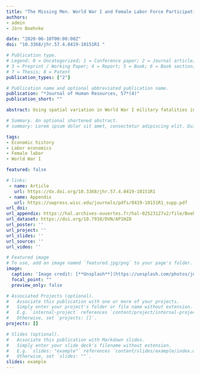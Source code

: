 ```yaml
---
title: "The Missing Men. World War I and Female Labor Force Participation"
authors:
- admin
- Jörn Boehnke

date: "2020-06-10T00:00:00Z"
doi: "10.3368/jhr.57.4.0419-10151R1 "

# Publication type.
# Legend: 0 = Uncategorized; 1 = Conference paper; 2 = Journal article;
# 3 = Preprint / Working Paper; 4 = Report; 5 = Book; 6 = Book section;
# 7 = Thesis; 8 = Patent
publication_types: ["2"]

# Publication name and optional abbreviated publication name.
publication: "*Journal of Human Resources, 57*(4)"
publication_short: ""

abstract: Using spatial variation in World War I military fatalities in France, we show that the scarcity of men due to the war generated an upward shift in female labor force participation that persisted throughout the interwar period. Available data suggest that increased female labor supply accounts for this result. In particular, deteriorated marriage market conditions for single women and negative income shocks to war widows induced many of these women to enter the labor force after the war. In contrast, demand factors such as substitution toward female labor to compensate for the scarcity of male labor were of second-order importance.

# Summary. An optional shortened abstract.
# summary: Lorem ipsum dolor sit amet, consectetur adipiscing elit. Duis posuere tellus ac convallis placerat. Proin tincidunt magna sed ex sollicitudin condimentum.

tags:
- Economic history
- Labor economics
- Female labor
- World War I

featured: false

# links:
 - name: Article
   url: https://dx.doi.org/10.3368/jhr.57.4.0419-10151R1
 - name: Appendix
   url: https://uwpress.wisc.edu/journals/pdfs/0419-10151R1_supp.pdf
url_doi: 
url_appendix: https://hal.archives-ouvertes.fr/hal-02523127v2/file/Boehnke%20and%20Gay%20%282020%29%20Online%20Appendix.pdf
url_dataset: https://doi.org/10.7910/DVN/AP1HZ8
url_poster: ''
url_project: ''
url_slides: ''
url_source: ''
url_video: ''

# Featured image
# To use, add an image named `featured.jpg/png` to your page's folder. 
image:
  caption: 'Image credit: [**Unsplash**](https://unsplash.com/photos/jdD8gXaTZsc)'
  focal_point: ""
  preview_only: false

# Associated Projects (optional).
#   Associate this publication with one or more of your projects.
#   Simply enter your project's folder or file name without extension.
#   E.g. `internal-project` references `content/project/internal-project/index.md`.
#   Otherwise, set `projects: []`.
projects: []

# Slides (optional).
#   Associate this publication with Markdown slides.
#   Simply enter your slide deck's filename without extension.
#   E.g. `slides: "example"` references `content/slides/example/index.md`.
#   Otherwise, set `slides: ""`.
slides: example
---
```

